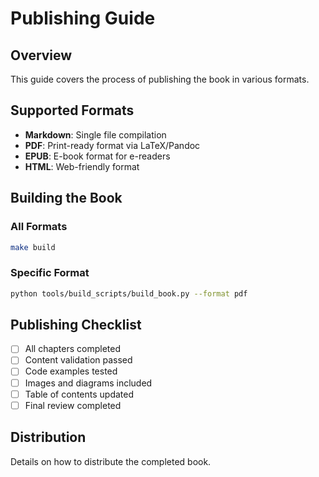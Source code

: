 # Publishing Guide

## Overview

This guide covers the process of publishing the book in various formats.

## Supported Formats

- **Markdown**: Single file compilation
- **PDF**: Print-ready format via LaTeX/Pandoc
- **EPUB**: E-book format for e-readers
- **HTML**: Web-friendly format

## Building the Book

### All Formats
```bash
make build
```

### Specific Format
```bash
python tools/build_scripts/build_book.py --format pdf
```

## Publishing Checklist

- [ ] All chapters completed
- [ ] Content validation passed
- [ ] Code examples tested
- [ ] Images and diagrams included
- [ ] Table of contents updated
- [ ] Final review completed

## Distribution

Details on how to distribute the completed book.
